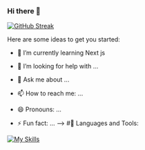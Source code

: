 ### Hi there 👋

[![GitHub Streak](https://github-readme-streak-stats.herokuapp.com?user=Toha%20Hossain&theme=dracula&border_radius=4.6)](https://git.io/streak-stats)

Here are some ideas to get you started:


- 🌱 I’m currently learning Next js

- 🤔 I’m looking for help with ...
- 💬 Ask me about ...
- 📫 How to reach me: ...
- 😄 Pronouns: ...
- ⚡ Fun fact: ...
-->
#🚀 Languages and Tools:

[![My Skills](https://skillicons.dev/icons?i=html,css,js,bootstrap,tailwind,github,mongodb,nodejs,react,firebase)](https://skillicons.dev)


